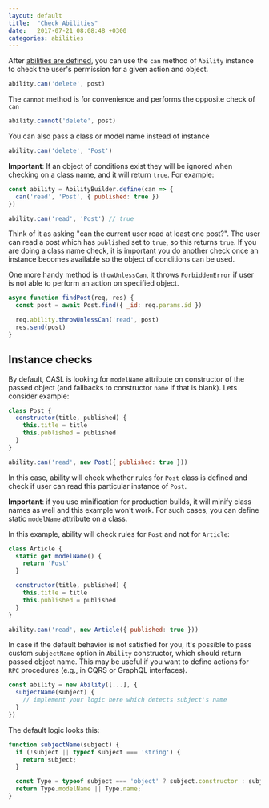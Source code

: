 ```yaml
---
layout: default
title:  "Check Abilities"
date:   2017-07-21 08:08:48 +0300
categories: abilities
---
```


After [abilities are defined][define-abilities], you can use the `can` method of `Ability` instance to check the user's permission for a given action and object.

```js
ability.can('delete', post)
```

The `cannot` method is for convenience and performs the opposite check of `can`

```js
ability.cannot('delete', post)
```

You can also pass a class or model name instead of instance

```js
ability.can('delete', 'Post')
```

**Important**: If an object of conditions exist they will be ignored when checking on a class name, and it will return `true`. For example:

```js
const ability = AbilityBuilder.define(can => {
  can('read', 'Post', { published: true })
})

ability.can('read', 'Post') // true
```

Think of it as asking "can the current user read at least one post?". The user can read a post which has `published` set to `true`, so this returns `true`. If you are doing a class name check, it is important you do another check once an instance becomes available so the object of conditions can be used.

One more handy method is `thowUnlessCan`, it throws `ForbiddenError` if user is not able to perform an action on specified object.

```js
async function findPost(req, res) {
  const post = await Post.find({ _id: req.params.id })

  req.ability.throwUnlessCan('read', post)
  res.send(post)
}
```

## Instance checks

By default, CASL is looking for `modelName` attribute on constructor of the passed object (and fallbacks to constructor `name` if that is blank). Lets consider example:

```js
class Post {
  constructor(title, published) {
    this.title = title
    this.published = published
  }
}

ability.can('read', new Post({ published: true }))
```

In this case, ability will check whether rules for `Post` class is defined and check if user can read this particular instance of `Post`.

**Important**: if you use minification for production builds, it will minify class names as well and this example won't work. For such cases, you can define static `modelName` attribute on a class.

In this example, ability will check rules for `Post` and not for `Article`:

```js
class Article {
  static get modelName() {
    return 'Post'
  }

  constructor(title, published) {
    this.title = title
    this.published = published
  }
}

ability.can('read', new Article({ published: true }))
```

In case if the default behavior is not satisfied for you, it's possible to pass custom `subjectName` option in `Ability` constructor, which should return passed object name. This may be useful if you want to define actions for `RPC` procedures (e.g., in CQRS or GraphQL interfaces).

```js
const ability = new Ability([...], {
  subjectName(subject) {
    // implement your logic here which detects subject's name
  }
})
```

The default logic looks this:

```js
function subjectName(subject) {
  if (!subject || typeof subject === 'string') {
    return subject;
  }

  const Type = typeof subject === 'object' ? subject.constructor : subject;
  return Type.modelName || Type.name;
}
```

[define-abilities]: https://stalniy.github.io/casl/abilities/2017/07/20/define-abilities.html
